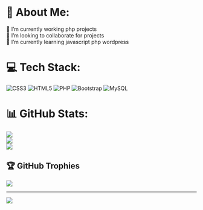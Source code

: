# 💫 About Me:
🔭 I’m currently working php projects<br>👯 I’m looking to collaborate for projects<br>🌱 I’m currently learning javascript php wordpress<br>


# 💻 Tech Stack:
![CSS3](https://img.shields.io/badge/css3-%231572B6.svg?style=for-the-badge&logo=css3&logoColor=white) ![HTML5](https://img.shields.io/badge/html5-%23E34F26.svg?style=for-the-badge&logo=html5&logoColor=white) ![PHP](https://img.shields.io/badge/php-%23777BB4.svg?style=for-the-badge&logo=php&logoColor=white) ![Bootstrap](https://img.shields.io/badge/bootstrap-%238511FA.svg?style=for-the-badge&logo=bootstrap&logoColor=white) ![MySQL](https://img.shields.io/badge/mysql-%2300000f.svg?style=for-the-badge&logo=mysql&logoColor=white)
# 📊 GitHub Stats:
![](https://github-readme-stats.vercel.app/api?username=amangitthub&theme=dark&hide_border=false&include_all_commits=true&count_private=true)<br/>
![](https://github-readme-streak-stats.herokuapp.com/?user=amangitthub&theme=dark&hide_border=false)<br/>
![](https://github-readme-stats.vercel.app/api/top-langs/?username=amangitthub&theme=dark&hide_border=false&include_all_commits=true&count_private=true&layout=compact)

## 🏆 GitHub Trophies
![](https://github-profile-trophy.vercel.app/?username=amangitthub&theme=radical&no-frame=false&no-bg=true&margin-w=4)

---
[![](https://visitcount.itsvg.in/api?id=amangitthub&icon=0&color=0)](https://visitcount.itsvg.in)

<!-- Proudly created with GPRM ( https://gprm.itsvg.in ) -->
